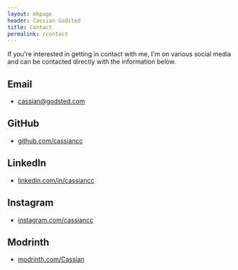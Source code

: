 ```yaml
---
layout: mkpage
header: Cassian Godsted
title: Contact
permalink: /contact
---
```




If you're interested in getting in contact with me, I'm on various social media and can be contacted directly with the information below.

## Email
- cassian@godsted.com

## GitHub

- [github.com/cassiancc](https://github.com/cassiancc)

## LinkedIn

- [linkedin.com/in/cassiancc](https://linkedin.com/in/cassiancc) 

## Instagram

- [instagram.com/cassiancc](https://instagram.com/cassiancc) 

## Modrinth

- [modrinth.com/Cassian](https://modrinth.com/Cassian) 